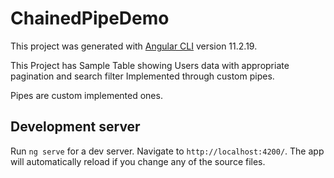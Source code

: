 # ChainedPipeDemo

This project was generated with [Angular CLI](https://github.com/angular/angular-cli) version 11.2.19.

This Project has Sample Table showing Users data with appropriate pagination and search filter Implemented 
through custom pipes. 

Pipes are custom implemented ones.

## Development server

Run `ng serve` for a dev server. Navigate to `http://localhost:4200/`. The app will automatically reload if you change any of the source files.

